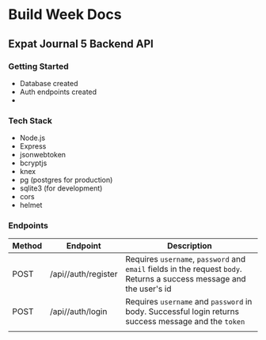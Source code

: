 # Build Week Docs
## Expat Journal 5 Backend API



### Getting Started

 - Database created
 - Auth endpoints created
 - 

### Tech Stack

 - Node.js
 - Express
 - jsonwebtoken
 - bcryptjs
 - knex
 - pg (postgres for production)
 - sqlite3 (for development)
 - cors
 - helmet

### Endpoints


| Method | Endpoint            | Description                                                                                                                                    |
| ------ | -------------       | ---------------------------------------------------------------------------------------------------------------------------------------------  |
| POST   | /api//auth/register | Requires `username`, `password` and `email` fields in the request `body`. Returns a success message and the user's id                          |
| POST   | /api//auth/login    | Requires `username` and `password` in body. Successful login returns success message and the `token`                                           |
                                                                 |
